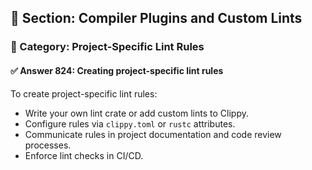 ## 📘 Section: Compiler Plugins and Custom Lints  
### 🔹 Category: Project-Specific Lint Rules  
#### ✅ Answer 824: Creating project-specific lint rules

To create project-specific lint rules:

- Write your own lint crate or add custom lints to Clippy.
- Configure rules via `clippy.toml` or `rustc` attributes.
- Communicate rules in project documentation and code review processes.
- Enforce lint checks in CI/CD.
